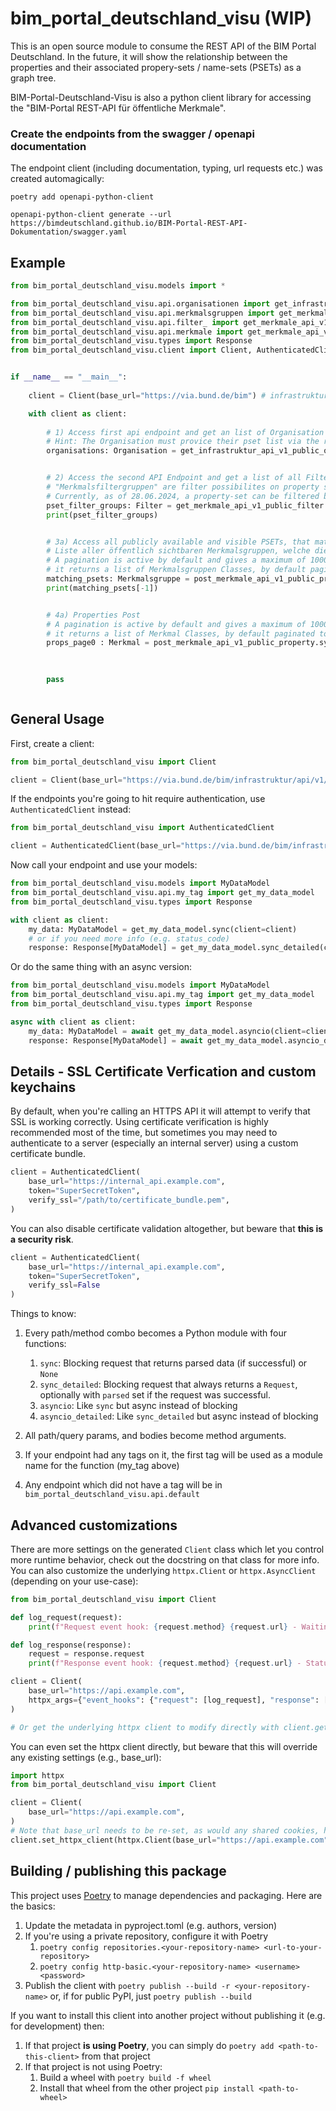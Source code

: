 # bim_portal_deutschland_visu (WIP)

This is an open source module to consume the REST API of the BIM Portal Deutschland. In the future, it will show the relationship between the properties and their associated propery-sets / name-sets (PSETs) as a graph tree.

BIM-Portal-Deutschland-Visu is also a python client library for accessing the "BIM-Portal REST-API für öffentliche Merkmale".

### Create the endpoints from the swagger / openapi documentation

The endpoint client (including documentation, typing, url requests etc.) was created automagically:

`poetry add openapi-python-client`

`openapi-python-client generate --url https://bimdeutschland.github.io/BIM-Portal-REST-API-Dokumentation/swagger.yaml`


## Example
```python
from bim_portal_deutschland_visu.models import *

from bim_portal_deutschland_visu.api.organisationen import get_infrastruktur_api_v1_public_organisation
from bim_portal_deutschland_visu.api.merkmalsgruppen import get_merkmale_api_v1_public_propertygroup_guid, post_merkmale_api_v1_public_propertygroup
from bim_portal_deutschland_visu.api.filter_ import get_merkmale_api_v1_public_filter
from bim_portal_deutschland_visu.api.merkmale import get_merkmale_api_v1_public_property_guid, post_merkmale_api_v1_public_property
from bim_portal_deutschland_visu.types import Response
from bim_portal_deutschland_visu.client import Client, AuthenticatedClient


if __name__ == "__main__":
    
    client = Client(base_url="https://via.bund.de/bim") # infrastruktur/api/v1/public/organisation

    with client as client:
        
        # 1) Access first api endpoint and get an list of Organisation classes back:
        # Hint: The Organisation must provice their pset list via the rest api. This has set up explicitly by the org (?)
        organisations: Organisation = get_infrastruktur_api_v1_public_organisation.sync(client=client)        


        # 2) Access the second API Endpoint and get a list of all Filter classes back:
        # "Merkmalsfiltergruppen" are filter possibilites on property sets (PSETs)
        # Currently, as of 28.06.2024, a property-set can be filtered by follwowing Filters: "Harmoniesierte AwF", "Leistungsphasen", "LOI" or one of their subclasses e.g. "Lph 1", "'010 Bestandserfassung und -modellierung'", "LOI 400"
        pset_filter_groups: Filter = get_merkmale_api_v1_public_filter.sync(client=client)
        print(pset_filter_groups)


        # 3a) Access all publicly available and visible PSETs, that match the filter criteria
        # Liste aller öffentlich sichtbaren Merkmalsgruppen, welche die übermittelten Suchkriterien erfüllen
        # A pagination is active by default and gives a maximum of 1000 items per requests
        # it returns a list of Merkmalsgruppen Classes, by default paginated to a maximum of 1000 if not further filter criteria are applied
        matching_psets: Merkmalsgruppe = post_merkmale_api_v1_public_propertygroup.sync(client=client, body=Suchkriterium(page_number=0))
        print(matching_psets[-1])


        # 4a) Properties Post
        # A pagination is active by default and gives a maximum of 1000 items per requests
        # it returns a list of Merkmal Classes, by default paginated to a maximum of 1000 if not further filter criteria is applied
        props_page0 : Merkmal = post_merkmale_api_v1_public_property.sync(body=Suchkriterium(page_number=0), client=client)

        
        
        pass



```


## General Usage
First, create a client:

```python
from bim_portal_deutschland_visu import Client

client = Client(base_url="https://via.bund.de/bim/infrastruktur/api/v1/public")
```

If the endpoints you're going to hit require authentication, use `AuthenticatedClient` instead:

```python
from bim_portal_deutschland_visu import AuthenticatedClient

client = AuthenticatedClient(base_url="https://via.bund.de/bim/infrastruktur/api/v1/public", token="ThisApiHasNoSecretTokenYet")
```

Now call your endpoint and use your models:

```python
from bim_portal_deutschland_visu.models import MyDataModel
from bim_portal_deutschland_visu.api.my_tag import get_my_data_model
from bim_portal_deutschland_visu.types import Response

with client as client:
    my_data: MyDataModel = get_my_data_model.sync(client=client)
    # or if you need more info (e.g. status_code)
    response: Response[MyDataModel] = get_my_data_model.sync_detailed(client=client)
```

Or do the same thing with an async version:

```python
from bim_portal_deutschland_visu.models import MyDataModel
from bim_portal_deutschland_visu.api.my_tag import get_my_data_model
from bim_portal_deutschland_visu.types import Response

async with client as client:
    my_data: MyDataModel = await get_my_data_model.asyncio(client=client)
    response: Response[MyDataModel] = await get_my_data_model.asyncio_detailed(client=client)
```



## Details - SSL Certificate Verfication and custom keychains
By default, when you're calling an HTTPS API it will attempt to verify that SSL is working correctly. Using certificate verification is highly recommended most of the time, but sometimes you may need to authenticate to a server (especially an internal server) using a custom certificate bundle.

```python
client = AuthenticatedClient(
    base_url="https://internal_api.example.com", 
    token="SuperSecretToken",
    verify_ssl="/path/to/certificate_bundle.pem",
)
```

You can also disable certificate validation altogether, but beware that **this is a security risk**.

```python
client = AuthenticatedClient(
    base_url="https://internal_api.example.com", 
    token="SuperSecretToken", 
    verify_ssl=False
)
```

Things to know:
1. Every path/method combo becomes a Python module with four functions:
    1. `sync`: Blocking request that returns parsed data (if successful) or `None`
    1. `sync_detailed`: Blocking request that always returns a `Request`, optionally with `parsed` set if the request was successful.
    1. `asyncio`: Like `sync` but async instead of blocking
    1. `asyncio_detailed`: Like `sync_detailed` but async instead of blocking

1. All path/query params, and bodies become method arguments.
1. If your endpoint had any tags on it, the first tag will be used as a module name for the function (my_tag above)
1. Any endpoint which did not have a tag will be in `bim_portal_deutschland_visu.api.default`

## Advanced customizations

There are more settings on the generated `Client` class which let you control more runtime behavior, check out the docstring on that class for more info. You can also customize the underlying `httpx.Client` or `httpx.AsyncClient` (depending on your use-case):

```python
from bim_portal_deutschland_visu import Client

def log_request(request):
    print(f"Request event hook: {request.method} {request.url} - Waiting for response")

def log_response(response):
    request = response.request
    print(f"Response event hook: {request.method} {request.url} - Status {response.status_code}")

client = Client(
    base_url="https://api.example.com",
    httpx_args={"event_hooks": {"request": [log_request], "response": [log_response]}},
)

# Or get the underlying httpx client to modify directly with client.get_httpx_client() or client.get_async_httpx_client()
```

You can even set the httpx client directly, but beware that this will override any existing settings (e.g., base_url):

```python
import httpx
from bim_portal_deutschland_visu import Client

client = Client(
    base_url="https://api.example.com",
)
# Note that base_url needs to be re-set, as would any shared cookies, headers, etc.
client.set_httpx_client(httpx.Client(base_url="https://api.example.com", proxies="http://localhost:8030"))
```

## Building / publishing this package
This project uses [Poetry](https://python-poetry.org/) to manage dependencies  and packaging.  Here are the basics:
1. Update the metadata in pyproject.toml (e.g. authors, version)
1. If you're using a private repository, configure it with Poetry
    1. `poetry config repositories.<your-repository-name> <url-to-your-repository>`
    1. `poetry config http-basic.<your-repository-name> <username> <password>`
1. Publish the client with `poetry publish --build -r <your-repository-name>` or, if for public PyPI, just `poetry publish --build`

If you want to install this client into another project without publishing it (e.g. for development) then:
1. If that project **is using Poetry**, you can simply do `poetry add <path-to-this-client>` from that project
1. If that project is not using Poetry:
    1. Build a wheel with `poetry build -f wheel`
    1. Install that wheel from the other project `pip install <path-to-wheel>`

